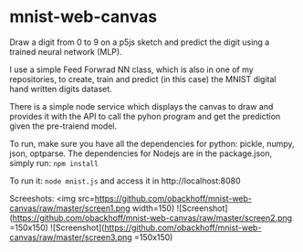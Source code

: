 # mnist-web-canvas
Draw a digit from 0 to 9 on a p5js sketch and predict the digit using a trained neural network (MLP). 

I use a simple Feed Forwrad NN class, which is also in one of my repositories, to create, train and predict (in this case) the MNIST digital hand written digits dataset. 

There is a simple node service which displays the canvas to draw and provides it with the API to call the pyhon program and get the prediction given the pre-traiend model.

To run, make sure you have all the dependencies for python: pickle, numpy, json, optparse. The dependencies for Nodejs are in the package.json, simply run:
```npm install```

To run it: ```node mnist.js``` and access it in http://localhost:8080

Screeshots:
<img src=https://github.com/obackhoff/mnist-web-canvas/raw/master/screen1.png width=150)
![Screenshot](https://github.com/obackhoff/mnist-web-canvas/raw/master/screen2.png =150x150)
![Screenshot](https://github.com/obackhoff/mnist-web-canvas/raw/master/screen3.png =150x150)



